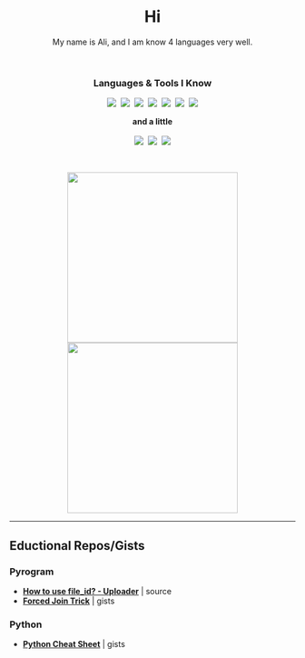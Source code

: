 <p>
  <h1 align="center"><b>Hi</b></h1>
</p>
<p align="center">
My name is Ali, and I am know 4 languages very well.
</p>

<br/>

<p>
  <h3 align="center"><b>Languages & Tools I Know</b></h3>
</p>

<p align="center">
<img src="https://img.shields.io/badge/python-3670A0?style=for-the-badge&logo=python&logoColor=ffdd54"/>&nbsp;
<img src="https://img.shields.io/badge/go-%2300ADD8.svg?style=for-the-badge&logo=go&logoColor=white"/>&nbsp;
<img src="https://img.shields.io/badge/c++-%2300599C.svg?style=for-the-badge&logo=c%2B%2B&logoColor=white"/>&nbsp;
<img src="https://img.shields.io/badge/c-%2300599C.svg?style=for-the-badge&logo=c&logoColor=white"/>&nbsp;
<img src="https://img.shields.io/badge/git-%23121011.svg?style=for-the-badge&logo=github&logoColor=white"/>&nbsp;
<img src="https://img.shields.io/badge/django-%23092E20.svg?style=for-the-badge&logo=django&logoColor=white"/>&nbsp;
<img src="https://img.shields.io/badge/Pyrogram-%23FF6701.svg?style=for-the-badge&logo=fireship&logoColor=white"/>
</p>
<p align="center">
  <b>and a little</b><br/><br/>
<img src="https://img.shields.io/badge/css3-%231572B6.svg?style=for-the-badge&logo=css3&logoColor=white"/>&nbsp;
<img src="https://img.shields.io/badge/html5-%23E34F26.svg?style=for-the-badge&logo=html5&logoColor=white"/>&nbsp;
<img src="https://img.shields.io/badge/Gimp-657D8B?style=for-the-badge&logo=gimp&logoColor=FFFFFF"/>
</p>
<br/>



<p align="center">
<img src="https://github-readme-stats.vercel.app/api?username=awolverp&show_icons=true&theme=dark" width="300"/>
<img src="https://github-readme-stats.vercel.app/api/top-langs/?username=awolverp&layout=compact&theme=dark" width="300" />
</p>

--------

## Eductional Repos/Gists
### Pyrogram
- [**How to use file_id? - Uploader**](https://github.com/awolverp/uploader-bot) | source
- [**Forced Join Trick**](https://gist.github.com/awolverp/5de08ef2ca3d8645ee490592c974c726) | gists

### Python
- [**Python Cheat Sheet**](https://gist.github.com/awolverp/0e56d18a926c37aaced6f9156127a18f) | gists
